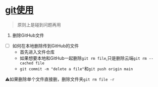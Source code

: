 # [git使用](https://github.com/dululu/notes/issues/30)

> 原则上是碰到问题再用

1. 删除GitHub文件

- [ ] 如何在本地删除传到GitHub的文件
    - 首先进入文件仓库
    - 如果想要本地和GitHub一起删除`git rm file`,只是删除云端`git rm --cached file`
    - `git commit -m "delete a file"`和`git push origin main`
    
⚠️如果删除单个文件直接删，删除文件夹`git rm file -r`